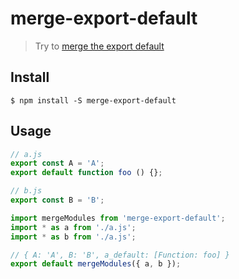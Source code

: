 # merge-export-default

> Try to [merge the export default](https://github.com/1e9/merge-export-default)

## Install

```
$ npm install -S merge-export-default
```

## Usage

```js
// a.js
export const A = 'A';
export default function foo () {}; 
```

```js
// b.js
export const B = 'B';
```

```js
import mergeModules from 'merge-export-default';
import * as a from './a.js';
import * as b from './a.js';

// { A: 'A', B: 'B', a_default: [Function: foo] }
export default mergeModules({ a, b }); 
```
